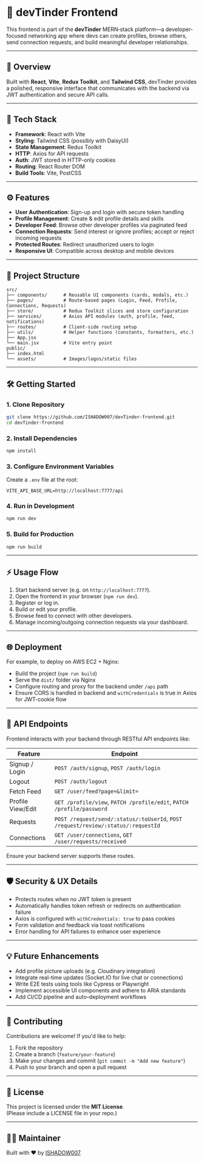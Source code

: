 # 🚀 devTinder Frontend

This frontend is part of the **devTinder** MERN‑stack platform—a developer-focused networking app where devs can create profiles, browse others, send connection requests, and build meaningful developer relationships.

---

## 📌 Overview

Built with **React**, **Vite**, **Redux Toolkit**, and **Tailwind CSS**, devTinder provides a polished, responsive interface that communicates with the backend via JWT authentication and secure API calls.

---

## 🧩 Tech Stack

- **Framework**: React with Vite  
- **Styling**: Tailwind CSS (possibly with DaisyUI)  
- **State Management**: Redux Toolkit  
- **HTTP**: Axios for API requests  
- **Auth**: JWT stored in HTTP-only cookies  
- **Routing**: React Router DOM  
- **Build Tools**: Vite, PostCSS  

---

## ⚙️ Features

- **User Authentication**: Sign-up and login with secure token handling  
- **Profile Management**: Create & edit profile details and skills  
- **Developer Feed**: Browse other developer profiles via paginated feed  
- **Connection Requests**: Send interest or ignore profiles; accept or reject incoming requests  
- **Protected Routes**: Redirect unauthorized users to login  
- **Responsive UI**: Compatible across desktop and mobile devices  

---

## 🧱 Project Structure

```
src/
├── components/      # Reusable UI components (cards, modals, etc.)
├── pages/           # Route-based pages (Login, Feed, Profile, Connections, Requests)
├── store/           # Redux Toolkit slices and store configuration
├── services/        # Axios API modules (auth, profile, feed, notifications)
├── routes/          # Client‑side routing setup
├── utils/           # Helper functions (constants, formatters, etc.)
├── App.jsx
└── main.jsx         # Vite entry point
public/
├── index.html
└── assets/          # Images/logos/static files
```

---

## 🛠️ Getting Started

### 1. Clone Repository
```bash
git clone https://github.com/ISHADOW007/devTinder-frontend.git
cd devTinder-frontend
```

### 2. Install Dependencies
```bash
npm install
```

### 3. Configure Environment Variables

Create a `.env` file at the root:

```
VITE_API_BASE_URL=http://localhost:7777/api
```

### 4. Run in Development
```bash
npm run dev
```

### 5. Build for Production
```bash
npm run build
```

---

## ⚡ Usage Flow

1. Start backend server (e.g. on `http://localhost:7777`).
2. Open the frontend in your browser (`npm run dev`).
3. Register or log in.
4. Build or edit your profile.
5. Browse feed to connect with other developers.
6. Manage incoming/outgoing connection requests via your dashboard.

---

## 🌐 Deployment

For example, to deploy on AWS EC2 + Nginx:

- Build the project (`npm run build`)
- Serve the `dist/` folder via Nginx
- Configure routing and proxy for the backend under `/api` path
- Ensure CORS is handled in backend and `withCredentials` is true in Axios for JWT-cookie flow

---

## 📎 API Endpoints

Frontend interacts with your backend through RESTful API endpoints like:

| Feature         | Endpoint                               |
|----------------|----------------------------------------|
| Signup / Login | `POST /auth/signup`, `POST /auth/login` |
| Logout         | `POST /auth/logout`                    |
| Fetch Feed     | `GET /user/feed?page=&limit=`         |
| Profile View/Edit | `GET /profile/view`, `PATCH /profile/edit`, `PATCH /profile/password` |
| Requests       | `POST /request/send/:status/:toUserId`, `POST /request/review/:status/:requestId` |
| Connections    | `GET /user/connections`, `GET /user/requests/received` |

Ensure your backend server supports these routes.

---

## 🛡️ Security & UX Details

- Protects routes when no JWT token is present
- Automatically handles token refresh or redirects on authentication failure
- Axios is configured with `withCredentials: true` to pass cookies
- Form validation and feedback via toast notifications  
- Error handling for API failures to enhance user experience

---

## 💡 Future Enhancements

- Add profile picture uploads (e.g. Cloudinary integration)  
- Integrate real-time updates (Socket.IO for live chat or connections)  
- Write E2E tests using tools like Cypress or Playwright  
- Implement accessible UI components and adhere to ARIA standards  
- Add CI/CD pipeline and auto–deployment workflows  

---

## 📢 Contributing

Contributions are welcome! If you'd like to help:

1. Fork the repository  
2. Create a branch (`feature/your-feature`)  
3. Make your changes and commit (`git commit -m "Add new feature"`)  
4. Push to your branch and open a pull request  

---

## 📝 License

This project is licensed under the **MIT License**.  
(Please include a LICENSE file in your repo.)

---

## 🧑‍💻 Maintainer

Built with ❤️ by [ISHADOW007](https://github.com/ISHADOW007)